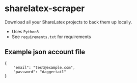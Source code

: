 # sharelatex-scraper

Download all your ShareLatex projects to back them up locally.

- Uses `Python3`
- See `requirements.txt` for requirements

## Example json account file
```
{
    "email": "test@example.com",
    "password": "daggertail"
}
```
